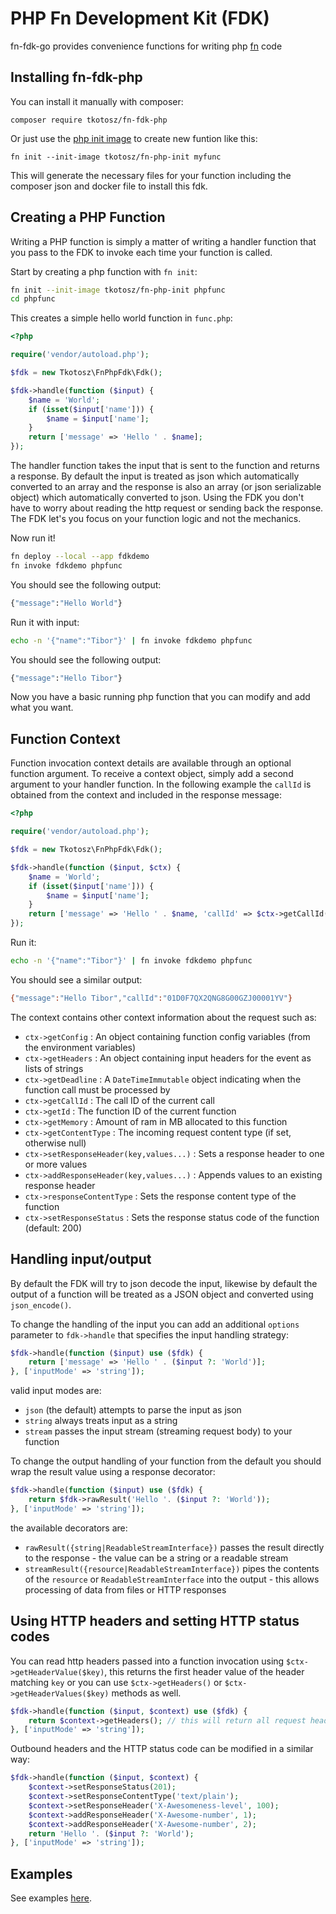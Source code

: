 # PHP Fn Development Kit (FDK)

fn-fdk-go provides convenience functions for writing php [fn](https://github.com/fnproject/fn) code

## Installing fn-fdk-php

You can install it manually with composer:
```
composer require tkotosz/fn-fdk-php
```

Or just use the [php init image](https://github.com/tkotosz/fn-php-init) to create new funtion like this:
```
fn init --init-image tkotosz/fn-php-init myfunc
```
This will generate the necessary files for your function including the composer json and docker file to install this fdk.

## Creating a PHP Function

Writing a PHP function is simply a matter of writing a handler function
that you pass to the FDK to invoke each time your function is called.

Start by creating a php function with `fn init`:

```sh
fn init --init-image tkotosz/fn-php-init phpfunc
cd phpfunc
```

This creates a simple hello world function in `func.php`:

```php
<?php

require('vendor/autoload.php');

$fdk = new Tkotosz\FnPhpFdk\Fdk();

$fdk->handle(function ($input) {
    $name = 'World';
    if (isset($input['name'])) {
        $name = $input['name'];
    }
    return ['message' => 'Hello ' . $name];
});
```

The handler function takes the input that is sent to the function and returns a response.
By default the input is treated as json which automatically converted to an array 
and the response is also an array (or json serializable object) which automatically converted to json.
Using the FDK you don't have to worry about reading the http request or sending back the response.
The FDK let's you focus on your function logic and not the mechanics.

Now run it!

```sh
fn deploy --local --app fdkdemo 
fn invoke fdkdemo phpfunc 
```

You should see the following output:

```sh
{"message":"Hello World"}
```

Run it with input:

```sh
echo -n '{"name":"Tibor"}' | fn invoke fdkdemo phpfunc
```

You should see the following output:

```sh
{"message":"Hello Tibor"}
```

Now you have a basic running php function that you can modify and add what you want.

## Function Context

Function invocation context details are available through an optional function argument.
To receive a context object, simply add a second argument to your handler function.
In the following example the `callId` is obtained from the context and included in 
the response message:

```php
<?php

require('vendor/autoload.php');

$fdk = new Tkotosz\FnPhpFdk\Fdk();

$fdk->handle(function ($input, $ctx) {
    $name = 'World';
    if (isset($input['name'])) {
        $name = $input['name'];
    }
    return ['message' => 'Hello ' . $name, 'callId' => $ctx->getCallId()];
});
```

Run it:

```sh
echo -n '{"name":"Tibor"}' | fn invoke fdkdemo phpfunc
```

You should see a similar output:

```sh
{"message":"Hello Tibor","callId":"01D0F7QX2QNG8G00GZJ00001YV"}
```

The context contains other context information about the request such as: 

* `ctx->getConfig` : An object containing function config variables (from the environment variables) 
* `ctx->getHeaders` : An object containing input headers for the event as lists of strings
* `ctx->getDeadline` : A `DateTimeImmutable` object indicating when the function call must be processed by 
* `ctx->getCallId` : The call ID of the current call 
* `ctx->getId` : The function ID of the current function 
* `ctx->getMemory` : Amount of ram in MB allocated to this function 
* `ctx->getContentType` : The incoming request content type (if set, otherwise null)
* `ctx->setResponseHeader(key,values...)` : Sets a response header to one or more values 
* `ctx->addResponseHeader(key,values...)` : Appends values to an existing response header
* `ctx->responseContentType` : Sets the response content type of the function
* `ctx->setResponseStatus` : Sets the response status code of the function (default: 200)
 
## Handling input/output

By default the FDK will try to json decode the input, likewise by default the output of a function will be treated as a JSON object and converted using `json_encode()`.

To change the handling of the input you can add an additional `options` parameter to `fdk->handle` that specifies the input handling strategy: 

```php
$fdk->handle(function ($input) use ($fdk) {
    return ['message' => 'Hello ' . ($input ?: 'World')];
}, ['inputMode' => 'string']);
```

valid input modes are: 
*  `json` (the default) attempts to parse the input as json
* `string` always treats input as a string 
* `stream` passes the input stream (streaming request body) to your function 

To change the output handling of your function from the default you should wrap the result value using a response decorator: 

```php
$fdk->handle(function ($input) use ($fdk) {
    return $fdk->rawResult('Hello '. ($input ?: 'World'));
}, ['inputMode' => 'string']);
```

the available decorators are: 
* `rawResult({string|ReadableStreamInterface})` passes the result directly to the response - the value can be a string or a readable stream
* `streamResult({resource|ReadableStreamInterface})` pipes the contents of the `resource` or `ReadableStreamInterface` into the output - this allows processing of data from files or HTTP responses

## Using HTTP headers and setting HTTP status codes
You can read http headers passed into a function invocation using `$ctx->getHeaderValue($key)`, this returns the first header value of the header matching `key` or you can use `$ctx->getHeaders()` or `$ctx->getHeaderValues($key)` methods as well.

```php
$fdk->handle(function ($input, $context) use ($fdk) {
    return $context->getHeaders(); // this will return all request headers as json
}, ['inputMode' => 'string']);
```

Outbound headers and the HTTP status code can be modified in a similar way:  

```php
$fdk->handle(function ($input, $context) {
    $context->setResponseStatus(201);
    $context->setResponseContentType('text/plain');
    $context->setResponseHeader('X-Awesomeness-level', 100);
    $context->addResponseHeader('X-Awesome-number', 1);
    $context->addResponseHeader('X-Awesome-number', 2);
    return 'Hello '. ($input ?: 'World');
}, ['inputMode' => 'string']);
```

## Examples

See examples [here](https://github.com/tkotosz/fn-fdk-php/tree/master/examples).
